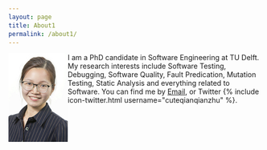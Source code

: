 ```yaml
---
layout: page
title: About1
permalink: /about1/
---
```

<img src="/assets/qianqianzhu.jpg" alt="qianqianzhu" style="float:left">

I am a PhD candidate in Software Engineering at TU Delft. My research interests include Software Testing, Debugging, Software Quality, Fault Predication, Mutation Testing, Static Analysis and everything related to Software. You can find me by <a href="mailto:{{ site.email }}">Email</a>, or Twitter {% include icon-twitter.html username="cuteqianqianzhu" %}.

